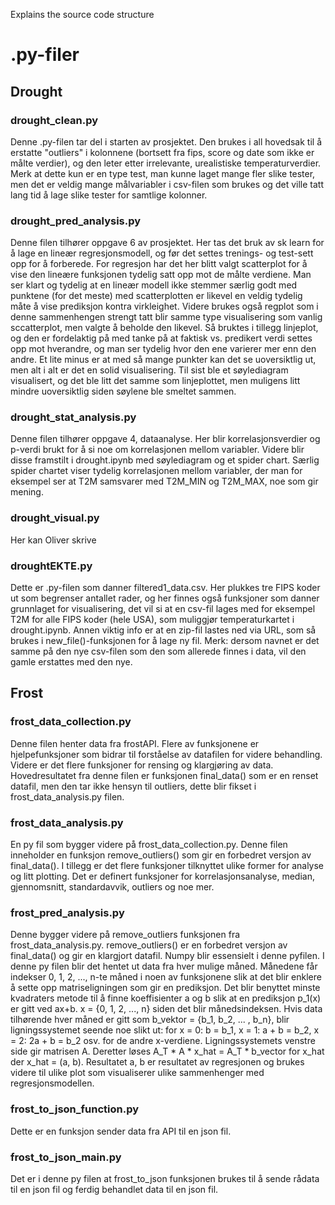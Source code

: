 Explains the source code structure

# .py-filer

## Drought

### drought_clean.py

Denne .py-filen tar del i starten av prosjektet. Den brukes i all hovedsak til å erstatte "outliers" i kolonnene (bortsett fra fips, score og date som ikke er målte verdier), og den leter etter irrelevante, urealistiske temperaturverdier. Merk at dette kun er en type test, man kunne laget mange fler slike tester, men det er veldig mange målvariabler i csv-filen som brukes og det ville tatt lang tid å lage slike tester for samtlige kolonner.

### drought_pred_analysis.py

Denne filen tilhører oppgave 6 av prosjektet. Her tas det bruk av sk learn for å lage en lineær regresjonsmodell, og før det settes trenings- og test-sett opp for å forberede. For regresjon har det her blitt valgt scatterplot for å vise den lineære funksjonen tydelig satt opp mot de målte verdiene. Man ser klart og tydelig at en lineær modell ikke stemmer særlig godt med punktene (for det meste) med scatterplotten er likevel en veldig tydelig måte å vise prediksjon kontra virkleighet. Videre brukes også regplot som i denne sammenhengen strengt tatt blir samme type visualisering som vanlig sccatterplot, men valgte å beholde den likevel. Så bruktes i tillegg linjeplot, og den er fordelaktig på med tanke på at faktisk vs. predikert verdi settes opp mot hverandre, og man ser tydelig hvor den ene varierer mer enn den andre. Et lite minus er at med så mange punkter kan det se uoversiktlig ut, men alt i alt er det en solid visualisering. Til sist ble et søylediagram visualisert, og det ble litt det samme som linjeplottet, men muligens litt mindre uoversiktlig siden søylene ble smeltet sammen.

### drought_stat_analysis.py

Denne filen tilhører oppgave 4, dataanalyse. Her blir korrelasjonsverdier og p-verdi brukt for å si noe om korrelasjonen mellom variabler. Videre blir disse framstilt i drought.ipynb med søylediagram og et spider chart. Særlig spider chartet viser tydelig korrelasjonen mellom variabler, der man for eksempel ser at T2M samsvarer med T2M_MIN og T2M_MAX, noe som gir mening.

### drought_visual.py

Her kan Oliver skrive

### droughtEKTE.py

Dette er .py-filen som danner filtered1_data.csv. Her plukkes tre FIPS koder ut som begrenser antallet rader, og her finnes også funksjoner som danner grunnlaget for visualisering, det vil si at en csv-fil lages med for eksempel T2M for alle FIPS koder (hele USA), som muliggjør temperaturkartet i drought.ipynb. Annen viktig info er at en zip-fil lastes ned via URL, som så brukes i new_file()-funksjonen for å lage ny fil. Merk: dersom navnet er det samme på den nye csv-filen som den som allerede finnes i data, vil den gamle erstattes med den nye.


## Frost

### frost_data_collection.py
Denne filen henter data fra frostAPI. Flere av funksjonene er hjelpefunksjoner som bidrar til forståelse av datafilen for videre behandling. Videre er det flere funksjoner for rensing og klargjøring av data. Hovedresultatet fra denne filen er funksjonen final_data() som er en renset datafil, men den tar ikke hensyn til outliers, dette blir fikset i frost_data_analysis.py filen. 

### frost_data_analysis.py
En py fil som bygger videre på frost_data_collection.py. Denne filen inneholder en funksjon remove_outliers() som gir en forbedret versjon av final_data(). I tillegg er det flere funksjoner tilknyttet ulike former for analyse og litt plotting. Det er definert funksjoner for korrelasjonsanalyse, median, gjennomsnitt, standardavvik, outliers og noe mer. 

### frost_pred_analysis.py
Denne bygger videre på remove_outliers funksjonen fra frost_data_analysis.py. remove_outliers() er en forbedret versjon av final_data() og gir en klargjort datafil. Numpy blir essensielt i denne pyfilen. I denne py filen blir det hentet ut data fra hver mulige måned. Månedene får indekser 0, 1, 2, ..., n-te måned i noen av funksjonene slik at det blir enklere å sette opp matriseligningen som gir en prediksjon. Det blir benyttet minste kvadraters metode til å finne koeffisienter a og b slik at en prediksjon p_1(x) er gitt ved ax+b. x = {0, 1, 2, ..., n} siden det blir månedsindeksen. Hvis data tilhørende hver måned er gitt som b_vektor = {b_1, b_2, ... , b_n}, blir ligningssystemet seende noe slikt ut: for x = 0: b = b_1, x = 1: a + b = b_2, x = 2: 2a + b = b_2 osv. for de andre x-verdiene. Ligningssystemets venstre side gir matrisen A. Deretter løses A_T * A * x_hat = A_T * b_vector for x_hat der x_hat = (a, b). Resultatet a, b er resultatet av regresjonen og brukes videre til ulike plot som visualiserer ulike sammenhenger med regresjonsmodellen.

### frost_to_json_function.py
Dette er en funksjon sender data fra API til en json fil.

### frost_to_json_main.py
Det er i denne py filen at frost_to_json funksjonen brukes til å sende rådata til en json fil og ferdig behandlet data til en json fil. 